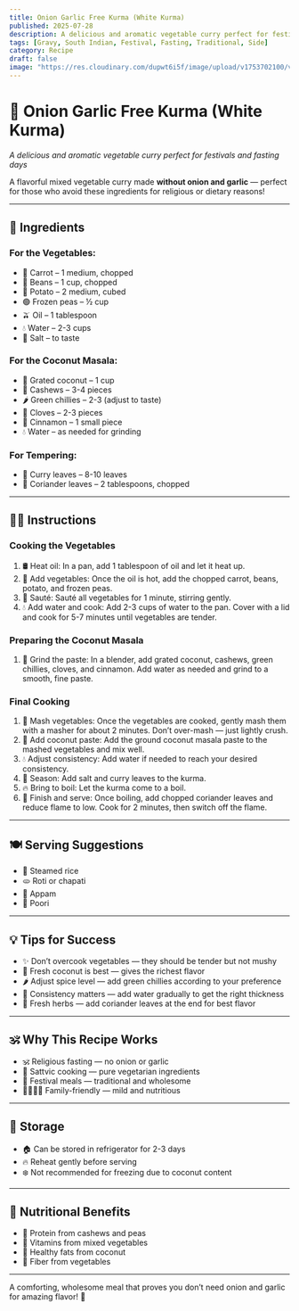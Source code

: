 ```yaml
---
title: Onion Garlic Free Kurma (White Kurma)
published: 2025-07-28  
description: A delicious and aromatic vegetable curry perfect for festivals and fasting days
tags: [Gravy, South Indian, Festival, Fasting, Traditional, Side]  
category: Recipe  
draft: false  
image: "https://res.cloudinary.com/dupwt6i5f/image/upload/v1753702100/vellai_appam.jpg"  
---
```


# 🥥 Onion Garlic Free Kurma (White Kurma)

*A delicious and aromatic vegetable curry perfect for festivals and fasting days*

A flavorful mixed vegetable curry made **without onion and garlic** — perfect for those who avoid these ingredients for religious or dietary reasons!

---

## 🛒 Ingredients

### For the Vegetables:
- 🥕 Carrot – 1 medium, chopped  
- 🫘 Beans – 1 cup, chopped  
- 🥔 Potato – 2 medium, cubed  
- 🟢 Frozen peas – ½ cup  
- 🫒 Oil – 1 tablespoon  
- 💧 Water – 2-3 cups  
- 🧂 Salt – to taste  

### For the Coconut Masala:
- 🥥 Grated coconut – 1 cup  
- 🌰 Cashews – 3-4 pieces  
- 🌶️ Green chillies – 2-3 (adjust to taste)  
- 🌿 Cloves – 2-3 pieces  
- 🍃 Cinnamon – 1 small piece  
- 💧 Water – as needed for grinding  

### For Tempering:
- 🍃 Curry leaves – 8-10 leaves  
- 🌿 Coriander leaves – 2 tablespoons, chopped  

---

## 👩‍🍳 Instructions

### Cooking the Vegetables  
1. 🛢️ Heat oil: In a pan, add 1 tablespoon of oil and let it heat up.  
2. 🥕 Add vegetables: Once the oil is hot, add the chopped carrot, beans, potato, and frozen peas.  
3. 🍳 Sauté: Sauté all vegetables for 1 minute, stirring gently.  
4. 💧 Add water and cook: Add 2-3 cups of water to the pan. Cover with a lid and cook for 5-7 minutes until vegetables are tender.  

### Preparing the Coconut Masala  
1. 🥥 Grind the paste: In a blender, add grated coconut, cashews, green chillies, cloves, and cinnamon. Add water as needed and grind to a smooth, fine paste.  

### Final Cooking  
1. 🥄 Mash vegetables: Once the vegetables are cooked, gently mash them with a masher for about 2 minutes. Don’t over-mash — just lightly crush.  
2. 🥥 Add coconut paste: Add the ground coconut masala paste to the mashed vegetables and mix well.  
3. 💧 Adjust consistency: Add water if needed to reach your desired consistency.  
4. 🧂 Season: Add salt and curry leaves to the kurma.  
5. 🔥 Bring to boil: Let the kurma come to a boil.  
6. 🌿 Finish and serve: Once boiling, add chopped coriander leaves and reduce flame to low. Cook for 2 minutes, then switch off the flame.  

---

## 🍽️ Serving Suggestions  
- 🍚 Steamed rice  
- 🫓 Roti or chapati  
- 🥞 Appam  
- 🍞 Poori  

---

## 💡 Tips for Success  
- ✨ Don’t overcook vegetables — they should be tender but not mushy  
- 🥥 Fresh coconut is best — gives the richest flavor  
- 🌶️ Adjust spice level — add green chillies according to your preference  
- 🥄 Consistency matters — add water gradually to get the right thickness  
- 🍃 Fresh herbs — add coriander leaves at the end for best flavor  

---

## 🕉️ Why This Recipe Works  
- 🕉️ Religious fasting — no onion or garlic  
- 🌱 Sattvic cooking — pure vegetarian ingredients  
- 🎉 Festival meals — traditional and wholesome  
- 👨‍👩‍👧‍👦 Family-friendly — mild and nutritious  

---

## 🧊 Storage  
- 🏠 Can be stored in refrigerator for 2-3 days  
- 🔥 Reheat gently before serving  
- ❄️ Not recommended for freezing due to coconut content  

---

## 🌿 Nutritional Benefits  
- 💪 Protein from cashews and peas  
- 🥕 Vitamins from mixed vegetables  
- 🥥 Healthy fats from coconut  
- 🌾 Fiber from vegetables  

---

A comforting, wholesome meal that proves you don’t need onion and garlic for amazing flavor! 🌟
